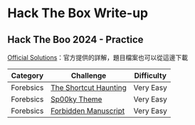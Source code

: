 # Hack The Box Write-up

## Hack The Boo 2024 - Practice
[Official Solutions](https://github.com/hackthebox/hacktheboo-2024)：官方提供的詳解，題目檔案也可以從這邊下載

|Category|Challenge|Difficulty|
|-|-|-|
|Forebsics|[The Shortcut Haunting](/hackthebox/Hack%20The%20Boo%202024%20-%20Practice/forensics/The%20Shortcut%20Haunting.md)|Very Easy|
|Forebsics|[Sp00ky Theme](/hackthebox/Hack%20The%20Boo%202024%20-%20Practice/forensics/Sp00ky%20Theme.md)|Very Easy|
|Forebsics|[Forbidden Manuscript](/hackthebox/Hack%20The%20Boo%202024%20-%20Practice/forensics/Forbidden%20Manuscript.md)|Very Easy|